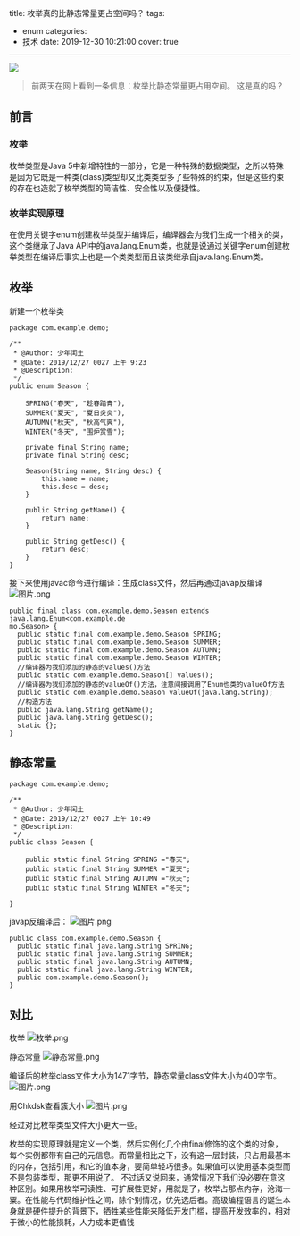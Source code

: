 title: 枚举真的比静态常量更占空间吗？
tags:
  - enum
categories:
  - 技术
date: 2019-12-30 10:21:00
cover: true

---

![](https://imgconvert.csdnimg.cn/aHR0cHM6Ly91cGxvYWQtaW1hZ2VzLmppYW5zaHUuaW8vdXBsb2FkX2ltYWdlcy8xMjU1MzI0OS1iZDllOTU4YWQ2OGE3MjlhLmpwZw?x-oss-process=image/format,png )
<!-- more -->

>前两天在网上看到一条信息：枚举比静态常量更占用空间。
这是真的吗？

## 前言
### 枚举
枚举类型是Java 5中新增特性的一部分，它是一种特殊的数据类型，之所以特殊是因为它既是一种类(class)类型却又比类类型多了些特殊的约束，但是这些约束的存在也造就了枚举类型的简洁性、安全性以及便捷性。
### 枚举实现原理
在使用关键字enum创建枚举类型并编译后，编译器会为我们生成一个相关的类，这个类继承了Java API中的java.lang.Enum类，也就是说通过关键字enum创建枚举类型在编译后事实上也是一个类类型而且该类继承自java.lang.Enum类。

## 枚举
新建一个枚举类
```
package com.example.demo;

/**
 * @Author: 少年闰土
 * @Date: 2019/12/27 0027 上午 9:23
 * @Description:
 */
public enum Season {

    SPRING("春天", "趁春踏青"),
    SUMMER("夏天", "夏日炎炎"),
    AUTUMN("秋天", "秋高气爽"),
    WINTER("冬天", "围炉赏雪");

    private final String name;
    private final String desc;

    Season(String name, String desc) {
        this.name = name;
        this.desc = desc;
    }

    public String getName() {
        return name;
    }

    public String getDesc() {
        return desc;
    }
}
```
接下来使用javac命令进行编译：生成class文件，然后再通过javap反编译
![图片.png](https://imgconvert.csdnimg.cn/aHR0cHM6Ly91cGxvYWQtaW1hZ2VzLmppYW5zaHUuaW8vdXBsb2FkX2ltYWdlcy8xMjU1MzI0OS00OTUwMmE2NzY0NzNjMDQ0LnBuZw?x-oss-process=image/format,png)
```
public final class com.example.demo.Season extends java.lang.Enum<com.example.de
mo.Season> {
  public static final com.example.demo.Season SPRING;
  public static final com.example.demo.Season SUMMER;
  public static final com.example.demo.Season AUTUMN;
  public static final com.example.demo.Season WINTER;
  //编译器为我们添加的静态的values()方法
  public static com.example.demo.Season[] values();
  //编译器为我们添加的静态的valueOf()方法，注意间接调用了Enum也类的valueOf方法
  public static com.example.demo.Season valueOf(java.lang.String);
  //构造方法
  public java.lang.String getName();
  public java.lang.String getDesc();
  static {};
}
```
## 静态常量
```
package com.example.demo;

/**
 * @Author: 少年闰土
 * @Date: 2019/12/27 0027 上午 10:49
 * @Description:
 */
public class Season {

    public static final String SPRING ="春天";
    public static final String SUMMER ="夏天";
    public static final String AUTUMN ="秋天";
    public static final String WINTER ="冬天";

}

```
javap反编译后：
![图片.png](https://imgconvert.csdnimg.cn/aHR0cHM6Ly91cGxvYWQtaW1hZ2VzLmppYW5zaHUuaW8vdXBsb2FkX2ltYWdlcy8xMjU1MzI0OS1kN2I0ZTRjYjhmMWM0YzJhLnBuZw?x-oss-process=image/format,png)
```
public class com.example.demo.Season {
  public static final java.lang.String SPRING;
  public static final java.lang.String SUMMER;
  public static final java.lang.String AUTUMN;
  public static final java.lang.String WINTER;
  public com.example.demo.Season();
}
```
## 对比
枚举
![枚举.png](https://imgconvert.csdnimg.cn/aHR0cHM6Ly91cGxvYWQtaW1hZ2VzLmppYW5zaHUuaW8vdXBsb2FkX2ltYWdlcy8xMjU1MzI0OS02ZTI2Y2FkNjRhMjBiNTJjLnBuZw?x-oss-process=image/format,png)

静态常量
![静态常量.png](https://imgconvert.csdnimg.cn/aHR0cHM6Ly91cGxvYWQtaW1hZ2VzLmppYW5zaHUuaW8vdXBsb2FkX2ltYWdlcy8xMjU1MzI0OS00ZjcyN2QwMTRjYjcxNzliLnBuZw?x-oss-process=image/format,png)

编译后的枚举class文件大小为1471字节，静态常量class文件大小为400字节。
![图片.png](https://imgconvert.csdnimg.cn/aHR0cHM6Ly91cGxvYWQtaW1hZ2VzLmppYW5zaHUuaW8vdXBsb2FkX2ltYWdlcy8xMjU1MzI0OS1iZWVkNGI4ZDFhM2IxYjAxLnBuZw?x-oss-process=image/format,png)

用Chkdsk查看簇大小 
![图片.png](https://imgconvert.csdnimg.cn/aHR0cHM6Ly91cGxvYWQtaW1hZ2VzLmppYW5zaHUuaW8vdXBsb2FkX2ltYWdlcy8xMjU1MzI0OS1lZGJjNTllYzA5NzMzOWRmLnBuZw?x-oss-process=image/format,png)


经过对比枚举类型文件大小更大一些。

枚举的实现原理就是定义一个类，然后实例化几个由final修饰的这个类的对象，每个实例都带有自己的元信息。而常量相比之下，没有这一层封装，只占用最基本的内存，包括引用，和它的值本身，要简单轻巧很多。如果值可以使用基本类型而不是包装类型，那更不用说了。       不过话又说回来，通常情况下我们没必要在意这种区别。如果用枚举可读性、可扩展性更好，用就是了，枚举占那点内存，沧海一粟。在性能与代码维护性之间，除个别情况，优先选后者。高级编程语言的诞生本身就是硬件提升的背景下，牺牲某些性能来降低开发门槛，提高开发效率的，相对于微小的性能损耗，人力成本更值钱



